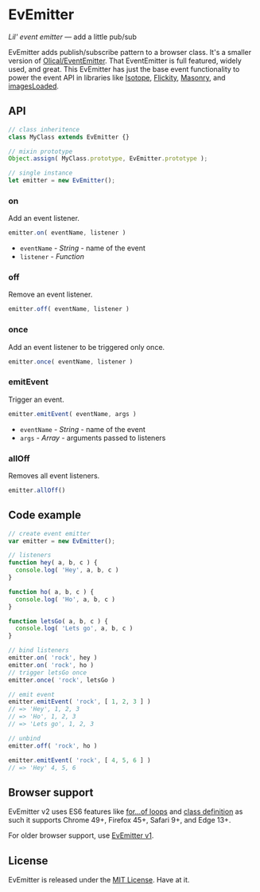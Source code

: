 # EvEmitter

_Lil' event emitter_ — add a little pub/sub

EvEmitter adds publish/subscribe pattern to a browser class. It's a smaller version of [Olical/EventEmitter](https://github.com/Olical/EventEmitter). That EventEmitter is full featured, widely used, and great. This EvEmitter has just the base event functionality to power the event API in libraries like [Isotope](https://isotope.metafizzy.co), [Flickity](https://flickity.metafizzy.co), [Masonry](https://masonry.desandro.com), and [imagesLoaded](https://imagesloaded.desandro.com).

## API

``` js
// class inheritence
class MyClass extends EvEmitter {}

// mixin prototype
Object.assign( MyClass.prototype, EvEmitter.prototype );

// single instance
let emitter = new EvEmitter();
```

### on

Add an event listener.

``` js
emitter.on( eventName, listener )
```

+ `eventName` - _String_ - name of the event
+ `listener` - _Function_

### off

Remove an event listener.

``` js
emitter.off( eventName, listener )
```

### once

Add an event listener to be triggered only once.

``` js
emitter.once( eventName, listener )
```

### emitEvent

Trigger an event.

``` js
emitter.emitEvent( eventName, args )
```

+ `eventName` - _String_ - name of the event
+ `args` - _Array_ - arguments passed to listeners

### allOff

Removes all event listeners.

``` js
emitter.allOff()
```

## Code example

``` js
// create event emitter
var emitter = new EvEmitter();

// listeners
function hey( a, b, c ) {
  console.log( 'Hey', a, b, c )
}

function ho( a, b, c ) {
  console.log( 'Ho', a, b, c )
}

function letsGo( a, b, c ) {
  console.log( 'Lets go', a, b, c )
}

// bind listeners
emitter.on( 'rock', hey )
emitter.on( 'rock', ho )
// trigger letsGo once
emitter.once( 'rock', letsGo )

// emit event
emitter.emitEvent( 'rock', [ 1, 2, 3 ] )
// => 'Hey', 1, 2, 3
// => 'Ho', 1, 2, 3
// => 'Lets go', 1, 2, 3

// unbind
emitter.off( 'rock', ho )

emitter.emitEvent( 'rock', [ 4, 5, 6 ] )
// => 'Hey' 4, 5, 6
```

## Browser support

EvEmitter v2 uses ES6 features like [for...of loops](https://developer.mozilla.org/en-US/docs/Web/JavaScript/Reference/Statements/for...of) and [class definition](https://developer.mozilla.org/en-US/docs/Web/JavaScript/Reference/Classes) as such it supports Chrome 49+, Firefox 45+, Safari 9+, and Edge 13+.

For older browser support, use [EvEmitter v1](https://github.com/metafizzy/ev-emitter/releases/tag/v1.1.1).

## License

EvEmitter is released under the [MIT License](http://desandro.mit-license.org/). Have at it.
